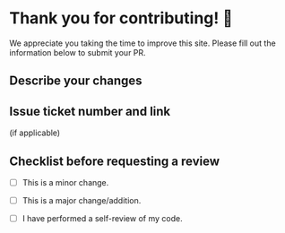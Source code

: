 # Thank you for contributing! :wave:

We appreciate you taking the time to improve this site. Please fill out the information below
to submit your PR.

## Describe your changes

## Issue ticket number and link

(if applicable)

## Checklist before requesting a review
- [ ] This is a minor change.
- [ ] This is a major change/addition.
- [ ] I have performed a self-review of my code.

